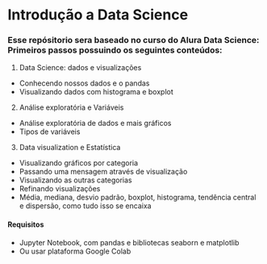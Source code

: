 # Introdução a Data Science

###  Esse repósitorio sera baseado no curso do Alura Data Science: Primeiros passos possuindo os seguintes conteúdos:

1. Data Science: dados e visualizações
* Conhecendo nossos dados e o pandas
* Visualizando dados com histograma e boxplot
2. Análise exploratória e Variáveis
* Análise exploratória de dados e mais gráficos
* Tipos de variáveis
3. Data visualization e Estatística
* Visualizando gráficos por categoria
* Passando uma mensagem através de visualização
* Visualizando as outras categorias
*  Refinando visualizações
*  Média, mediana, desvio padrão, boxplot, histograma, tendência central e dispersão, como tudo isso se encaixa

#### Requisitos
* Jupyter Notebook, com pandas e bibliotecas seaborn e matplotlib
* Ou usar plataforma Google Colab
